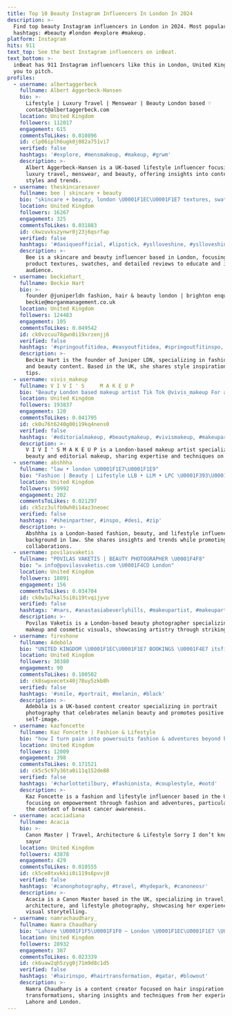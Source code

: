 ```yaml
---
title: Top 10 Beauty Instagram Influencers In London In 2024
description: >-
  Find top beauty Instagram influencers in London in 2024. Most popular
  hashtags: #beauty #london #explore #makeup.
platform: Instagram
hits: 911
text_top: See the best Instagram influencers on inBeat.
text_bottom: >-
  inBeat has 911 Instagram influencers like this in London, United Kingdom for
  you to pitch.
profiles:
  - username: albertaggerbeck
    fullname: Albert Aggerbeck-Hansen
    bio: >-
      Lifestyle | Luxury Travel | Menswear | Beauty London based ♡
      contact@albertaggerbeck.com
    location: United Kingdom
    followers: 112017
    engagement: 615
    commentsToLikes: 0.010896
    id: clp06iplh6ugk0j082a751vi7
    verified: false
    hashtags: '#explore, #mensmakeup, #makeup, #grwm'
    description: >-
      Albert Aggerbeck-Hansen is a UK-based lifestyle influencer focusing on
      luxury travel, menswear, and beauty, offering insights into contemporary
      styles and trends.
  - username: theskincaresaver
    fullname: bee | skincare + beauty
    bio: "skincare + beauty, london \U0001F1EC\U0001F1E7 textures, swatches + reviews ✉️ theskincaresaver@gmail.com"
    location: United Kingdom
    followers: 16267
    engagement: 325
    commentsToLikes: 0.031883
    id: ckwzuvkszynwr0j23j6qsrfap
    verified: false
    hashtags: '#dasiqueofficial, #lipstick, #yslloveshine, #yslloveshinefactory'
    description: >-
      Bee is a skincare and beauty influencer based in London, focusing on
      product textures, swatches, and detailed reviews to educate and inform her
      audience.
  - username: beckiehart_
    fullname: Beckie Hart
    bio: >-
      founder @juniperldn fashion, hair & beauty london | brighton enquiries •
      beckie@morganmanagement.co.uk
    location: United Kingdom
    followers: 124483
    engagement: 105
    commentsToLikes: 0.049542
    id: ck0vzcuu78gwn0i19xrzenjj6
    verified: false
    hashtags: '#springoutfitidea, #easyoutfitidea, #springoutfitinspo, #springoutfits'
    description: >-
      Beckie Hart is the founder of Juniper LDN, specializing in fashion, hair,
      and beauty content. Based in the UK, she shares style inspiration and
      tips.
  - username: vivis_makeup
    fullname: V I V I ' S     M A K E U P
    bio: "Beauty London based makeup artist Tik Tok @vivis_makeup For any inquiry please email info@vivismakeup.com \U0001F4CDLondon"
    location: United Kingdom
    followers: 193837
    engagement: 120
    commentsToLikes: 0.041795
    id: ck0u76t6240g00i19kq4nens0
    verified: false
    hashtags: '#editorialmakeup, #beautymakeup, #vivismakeup, #makeupartistry'
    description: >-
      V I V I ' S M A K E U P is a London-based makeup artist specializing in
      beauty and editorial makeup, sharing expertise and techniques on TikTok.
  - username: abshhha
    fullname: "law • london \U0001F1E7\U0001F1E9"
    bio: "Fashion | Beauty | Lifestyle LLB • LLM • LPC \U0001F393\U0001F393\U0001F393 DM/Email for Collabs"
    location: United Kingdom
    followers: 59992
    engagement: 202
    commentsToLikes: 0.021297
    id: ck5zz3ulfb0wh0i14az3neoec
    verified: false
    hashtags: '#sheinpartner, #inspo, #desi, #zip'
    description: >-
      Abshhha is a London-based fashion, beauty, and lifestyle influencer with a
      background in law. She shares insights and trends while promoting
      collaborations.
  - username: povilasvaketis
    fullname: "POVILAS VAKETIS | BEAUTY PHOTOGRAPHER \U0001F4F8"
    bio: "✉️ info@povilasvaketis.com \U0001F4CD London"
    location: United Kingdom
    followers: 18091
    engagement: 156
    commentsToLikes: 0.034704
    id: ck0w1u7kal5si0i19tvqijyve
    verified: false
    hashtags: '#nars, #anastasiabeverlyhills, #makeupartist, #makeupart'
    description: >-
      Povilas Vaketis is a London-based beauty photographer specializing in
      makeup and cosmetic visuals, showcasing artistry through striking imagery.
  - username: fireshone
    fullname: Adebòla
    bio: "UNITED KINGDOM \U0001F1EC\U0001F1E7 BOOKINGS \U0001F4E7 itsfireshone@outlook.com"
    location: United Kingdom
    followers: 30380
    engagement: 90
    commentsToLikes: 0.100502
    id: ck8swpxecetx40j78uy5zkb8h
    verified: false
    hashtags: '#smile, #portrait, #melanin, #black'
    description: >-
      Adebòla is a UK-based content creator specializing in portrait
      photography that celebrates melanin beauty and promotes positive
      self-image.
  - username: kazfoncette
    fullname: Kaz Foncette | Fashion & Lifestyle
    bio: "how I turn pain into powersuits fashion & adventures beyond breast cancer \U0001F4CDLondon/Cyprus Founder @wigsforheroes \U0001F4E7 hello@kazfoncette.com"
    location: United Kingdom
    followers: 12009
    engagement: 398
    commentsToLikes: 0.171521
    id: ck5c5c97y36ta0i11q152de88
    verified: false
    hashtags: '#charlottetilbury, #fashionista, #couplestyle, #ootd'
    description: >-
      Kaz Foncette is a fashion and lifestyle influencer based in the UK,
      focusing on empowerment through fashion and adventures, particularly in
      the context of breast cancer awareness.
  - username: acaciadiana
    fullname: Acacia
    bio: >-
      Canon Master | Travel, Architecture & Lifestyle Sorry I don’t know nama
      sayur
    location: United Kingdom
    followers: 43878
    engagement: 429
    commentsToLikes: 0.010555
    id: ck5ce8txvkkii0i119s6pvvj0
    verified: false
    hashtags: '#canonphotography, #travel, #hydepark, #canoneosr'
    description: >-
      Acacia is a Canon Master based in the UK, specializing in travel,
      architecture, and lifestyle photography, showcasing her experiences and
      visual storytelling.
  - username: namrachaudhary_
    fullname: Namra Chaudhary
    bio: "Lahore \U0001F1F5\U0001F1F0 ~ London \U0001F1EC\U0001F1E7 \U0001F4CD Brunel University London ‘21"
    location: United Kingdom
    followers: 28932
    engagement: 387
    commentsToLikes: 0.023339
    id: ck6uaw2qh5zyg0j71m9d8c1d5
    verified: false
    hashtags: '#hairinspo, #hairtransformation, #qatar, #blowout'
    description: >-
      Namra Chaudhary is a content creator focused on hair inspiration and
      transformations, sharing insights and techniques from her experiences in
      Lahore and London.
---
```


